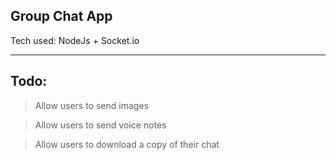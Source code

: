 ## Group Chat App
Tech used: NodeJs + Socket.io
_______________________

## Todo:
> Allow users to send images

> Allow users to send voice notes

> Allow users to download a copy of their chat
